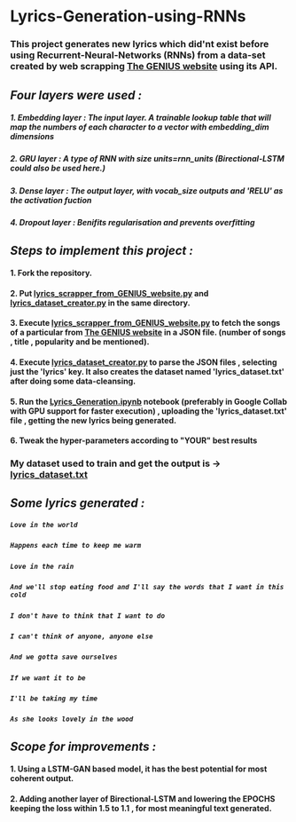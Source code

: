 # Lyrics-Generation-using-RNNs
### This project generates new lyrics which did'nt exist before using Recurrent-Neural-Networks (RNNs) from a data-set created by web scrapping [The GENIUS website](https://genius.com/) using its API.  

## _**Four layers were used :**_
#####  **1. Embedding layer :** The input layer. A trainable lookup table that will map the numbers of each character to a vector with embedding_dim dimensions
#####  **2. GRU layer :** A type of RNN with size units=rnn_units (Birectional-LSTM could also be used here.)
##### **3. Dense layer :** The output layer, with vocab_size outputs and 'RELU' as the activation fuction 
##### **4. Dropout layer :** Benifits regularisation and prevents overfitting  

## _**Steps to implement this project :**_
#### 1. Fork the repository.
#### 2. Put [lyrics_scrapper_from_GENIUS_website.py](lyrics_scrapper_from_GENIUS_website.py) and [lyrics_dataset_creator.py](lyrics_dataset_creator.py) in the same directory.
#### 3. Execute [lyrics_scrapper_from_GENIUS_website.py](lyrics_scrapper_from_GENIUS_website.py) to fetch the songs of a particular from [The GENIUS website](https://genius.com/) in a JSON file. (number of songs , title , popularity and be mentioned).
#### 4. Execute [lyrics_dataset_creator.py](lyrics_dataset_creator.py) to parse the JSON files , selecting just the 'lyrics' key. It also creates the dataset named 'lyrics_dataset.txt' after doing some data-cleansing.
#### 5. Run the [Lyrics_Generation.ipynb](Lyrics_Generation.ipynb) notebook (preferably in Google Collab with GPU support for faster execution) , uploading the 'lyrics_dataset.txt' file , getting the new lyrics being generated. 
#### 6. Tweak the hyper-parameters according to "YOUR" best results

### My dataset used to train and get the output is ->  [lyrics_dataset.txt](lyrics_dataset.txt)

## _**Some lyrics generated :**_
#####    ```Love in the world``` 
#####    ```Happens each time to keep me warm```
#####    ```Love in the rain```
#####    ```And we'll stop eating food and I'll say the words that I want in this cold```
#####    ```I don't have to think that I want to do```
#####    ```I can't think of anyone, anyone else```
#####    ```And we gotta save ourselves```
#####    ```If we want it to be```
#####    ```I'll be taking my time```
#####    ```As she looks lovely in the wood```

## _**Scope for improvements :**_
#### 1. Using a LSTM-GAN based model, it has the best potential for most coherent output.
#### 2. Adding another layer of Birectional-LSTM and lowering the EPOCHS keeping the loss within 1.5 to 1.1 , for most meaningful text generated.
